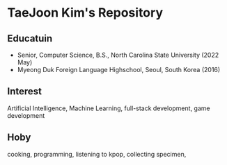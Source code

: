 # TaeJoon Kim's Repository 

## Educatuin
- Senior, Computer Science, B.S., North Carolina State University (2022 May)
- Myeong Duk Foreign Language Highschool, Seoul, South Korea (2016)

## Interest
Artificial Intelligence, Machine Learning, full-stack development, game development

## Hoby
cooking, programming, listening to kpop, collecting specimen, 
